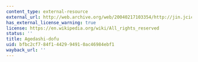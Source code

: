 ```yaml
---
content_type: external-resource
external_url: http://web.archive.org/web/20040217103354/http://jin.jcic.or.jp/nipponia/nipponia13/bon.html
has_external_license_warning: true
license: https://en.wikipedia.org/wiki/All_rights_reserved
status: ''
title: Agedashi-dofu
uid: bfbc2cf7-84f1-4429-9491-0ac46984ebf1
wayback_url: ''
---
```

